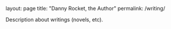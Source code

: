 layout: page
title: "Danny Rocket, the Author"
permalink: /writing/

Description about writings (novels, etc).
